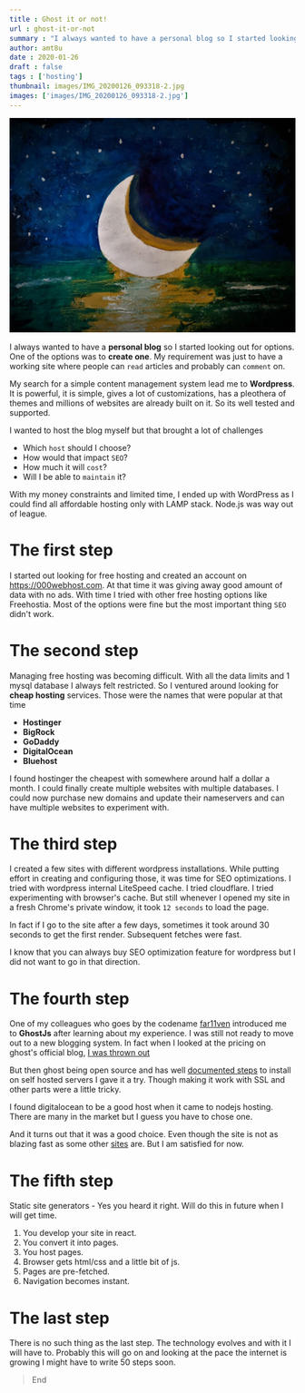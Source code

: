 ```yaml
---
title : Ghost it or not!
url : ghost-it-or-not
summary : "I always wanted to have a personal blog so I started looking out for options. One of the options was to create one. My requirement was just to have a working site where people can read articles and probably can comment on."
author: amt8u
date : 2020-01-26
draft : false
tags : ['hosting']
thumbnail: images/IMG_20200126_093318-2.jpg
images: ['images/IMG_20200126_093318-2.jpg']
---
```


![painting-by-wife](images/IMG_20200126_093318-2.jpg)

I always wanted to have a **personal blog** so I started looking out for options. One of the options was to **create one**. My requirement was just to have a working site where people can `read` articles and probably can `comment` on.

My search for a simple content management system lead me to **Wordpress**. It is powerful, it is simple, gives a lot of customizations, has a pleothera of themes and millions of websites are already built on it. So its well tested and supported.

I wanted to host the blog myself but that brought a lot of challenges


* Which `host` should I choose?
* How would that impact `SEO`?
* How much it will `cost`?
* Will I be able to `maintain` it?


With my money constraints and limited time, I ended up with WordPress as I could find all affordable hosting only with LAMP stack. Node.js was way out of league.


# The first step

I started out looking for free hosting and created an account on https://000webhost.com. At that time it was giving away good amount of data with no ads. With time I tried with other free hosting options like Freehostia. Most of the options were fine but the most important thing `SEO` didn't work.

# The second step
Managing free hosting was becoming difficult. With all the data limits and 1 mysql database I always felt restricted. So I ventured around looking for **cheap hosting** services. Those were the names that were popular at that time


* **Hostinger**
* **BigRock**
* **GoDaddy**
* **DigitalOcean**
* **Bluehost**


I found hostinger the cheapest with somewhere around half a dollar a month. I could finally create multiple websites with multiple databases. I could now purchase new domains and update their nameservers and can have multiple websites to experiment with.

# The third step
I created a few sites with different wordpress installations. While putting effort in creating and configuring those, it was time for SEO optimizations. I tried with wordpress internal LiteSpeed cache. I tried cloudflare. I tried experimenting with browser's cache. But still whenever I opened my site in a fresh Chrome's private window, it took `12 seconds` to load the page.

In fact if I go to the site after a few days, sometimes it took around 30 seconds to get the first render. Subsequent fetches were fast. 

I know that you can always buy SEO optimization feature for wordpress but I did not want to go in that direction.

# The fourth step
One of my colleagues who goes by the codename [far11ven](https://www.kushalbhalaik.xyz) introduced me to **GhostJs** after learning about my experience. I was still not ready to move out to a new blogging system. In fact when I looked at the pricing on ghost's official blog, [I was thrown out](https://ghost.org/pricing/)

But then ghost being open source and has well [documented steps](https://ghost.org/docs/concepts/hosting/) to install on self hosted servers I gave it a try. Though making it work with SSL and other parts were a little tricky.

I found digitalocean to be a good host when it came to nodejs hosting. There are many in the market but I guess you have to chose one.

And it turns out that it was a good choice. Even though the site is not as blazing fast as some other [sites](https://dev.to) are. But I am satisfied for now.

# The fifth step
Static site generators - Yes you heard it right. Will do this in future when I will get time.

1. You develop your site in react. 
2. You convert it into pages. 
3. You host pages. 
4. Browser gets html/css and a little bit of js. 
5. Pages are pre-fetched. 
6. Navigation becomes instant.


# The last step
There is no such thing as the last step. The technology evolves and with it I will have to. Probably this will go on and looking at the pace the internet is growing I might have to write 50 steps soon.


> End


